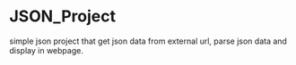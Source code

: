 # JSON_Project
simple json project that get json data from external url, parse json data and display in webpage.
